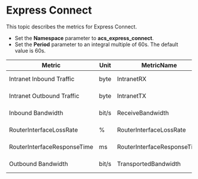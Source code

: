 # Express Connect

This topic describes the metrics for Express Connect.

-   Set the **Namespace** parameter to **acs\_express\_connect**.
-   Set the **Period** parameter to an integral multiple of 60s. The default value is 60s.

|Metric|Unit|MetricName|Dimensions|Statistics|
|------|----|----------|----------|----------|
|Intranet Inbound Traffic|byte|IntranetRX|userId and instanceId|Value|
|Intranet Outbound Traffic|byte|IntranetTX|userId and instanceId|Value|
|Inbound Bandwidth|bit/s|ReceiveBandwidth|userId and instanceId|Value|
|RouterInterfaceLossRate|%|RouterInterfaceLossRate|userId and instanceId|Maximum|
|RouterInterfaceResponseTime|ms|RouterInterfaceResponseTime|userId and instanceId|Maximum|
|Outbound Bandwidth|bit/s|TransportedBandwidth|userId and instanceId|Value|

